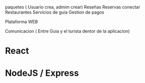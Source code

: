 paquetes ( Usuario crea, admim crear)
Reseñas
Reservas
conectar Restaurantes
Servicios de guia
Gestion de pagos

Plataforma WEB


Comunicacion ( Entre Guia y el turista dentor de la aplicacion)


# React
# NodeJS / Express

